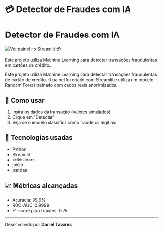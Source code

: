 # 💳 Detector de Fraudes com IA

# Detector de Fraudes com IA

[![Ver painel no Streamlit 💳](https://img.shields.io/badge/Acessar-App-blue?style=for-the-badge&logo=streamlit)](https://danieltavares24.streamlit.app)

Este projeto utiliza Machine Learning para detectar transações fraudulentas em cartões de crédito...

Este projeto utiliza Machine Learning para detectar transações fraudulentas de cartão de crédito. O painel foi criado com Streamlit e utiliza um modelo Random Forest treinado com dados reais anonimizados.

## 🚀 Como usar
1. Insira os dados da transação (valores simulados)
2. Clique em "Detectar"
3. Veja se o modelo classifica como fraude ou legítimo

## 🧠 Tecnologias usadas
- Python
- Streamlit
- scikit-learn
- joblib
- pandas

## 📈 Métricas alcançadas
- Acurácia: 99,9%
- ROC-AUC: 0.9999
- F1-score para fraudes: 0.75

---

Desenvolvido por **Daniel Tavares**
